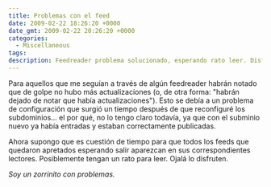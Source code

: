 ```yaml
---
title: Problemas con el feed
date: 2009-02-22 18:26:20 +0000
date_gmt: 2009-02-22 20:26:20 +0000
categories:
  - Miscellaneous
tags: 
description: Feedreader problema solucionado, esperando rato leer. Disfrutar zorrinito problemas.
---
```



Para aquellos que me seguían a través de algún feedreader habrán notado que de golpe no hubo más actualizaciones (o, de otra forma: "habrán dejado de notar que había actualizaciones"). Esto se debía a un problema de configuración que surgió un tiempo después de que reconfiguré los subdominios... el por qué, no lo tengo claro todavía, ya que con el subminio nuevo ya había entradas y estaban correctamente publicadas.

Ahora supongo que es cuestión de tiempo para que todos los feeds que quedaron apretados esperando salir aparezcan en sus correspondientes lectores. Posiblemente tengan un rato para leer. Ojalá lo disfruten.

_Soy un zorrinito con problemas._
